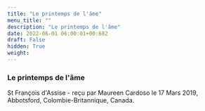```yaml
---
title: "Le printemps de l'âme"
menu_title: ""
description: "Le printemps de l'âme"
date: 2022-06-01 06:00:01+00:682
draft: False
hidden: True
weight:
---
```

### Le printemps de l'âme

St François d'Assise - reçu par Maureen Cardoso le 17 Mars 2019, Abbotsford, Colombie-Britannique, Canada.



